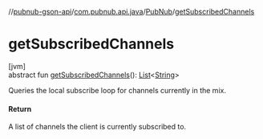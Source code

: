 //[pubnub-gson-api](../../../index.md)/[com.pubnub.api.java](../index.md)/[PubNub](index.md)/[getSubscribedChannels](get-subscribed-channels.md)

# getSubscribedChannels

[jvm]\
abstract fun [getSubscribedChannels](get-subscribed-channels.md)(): [List](https://kotlinlang.org/api/latest/jvm/stdlib/kotlin-stdlib/kotlin.collections/-list/index.html)&lt;[String](https://kotlinlang.org/api/latest/jvm/stdlib/kotlin-stdlib/kotlin/-string/index.html)&gt;

Queries the local subscribe loop for channels currently in the mix.

#### Return

A list of channels the client is currently subscribed to.
